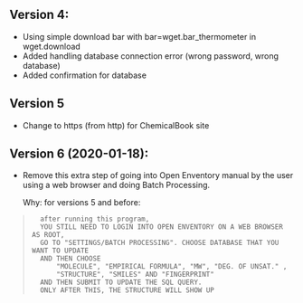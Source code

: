 
## Version 4:

- Using simple download bar with bar=wget.bar_thermometer in wget.download
- Added handling database connection error (wrong password, wrong database)
- Added confirmation for database


## Version 5

- Change to https (from http) for ChemicalBook site


## Version 6 (2020-01-18):

- Remove this extra step of going into Open Enventory manual by the user
using a web browser and doing Batch Processing.

  Why: for versions 5 and before:
>       after running this program,
>       YOU STILL NEED TO LOGIN INTO OPEN ENVENTORY ON A WEB BROWSER AS ROOT,
>       GO TO "SETTINGS/BATCH PROCESSING". CHOOSE DATABASE THAT YOU WANT TO UPDATE
>       AND THEN CHOOSE
>           "MOLECULE", "EMPIRICAL FORMULA", "MW", "DEG. OF UNSAT." ,
>           "STRUCTURE", "SMILES" AND "FINGERPRINT"
>       AND THEN SUBMIT TO UPDATE THE SQL QUERY.
>       ONLY AFTER THIS, THE STRUCTURE WILL SHOW UP
